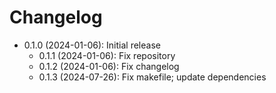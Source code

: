 # Changelog

* 0.1.0 (2024-01-06): Initial release
    * 0.1.1 (2024-01-06): Fix repository
    * 0.1.2 (2024-01-06): Fix changelog
    * 0.1.3 (2024-07-26): Fix makefile; update dependencies


